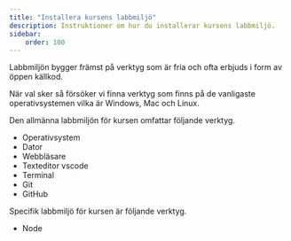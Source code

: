 ```yaml
---
title: "Installera kursens labbmiljö" 
description: Instruktioner om hur du installerar kursens labbmiljö.
sidebar:
    order: 100
---
```


Labbmiljön bygger främst på verktyg som är fria och ofta erbjuds i form av öppen källkod.

När val sker så försöker vi finna verktyg som finns på de vanligaste operativsystemen vilka är Windows, Mac och Linux.

Den allmänna labbmiljön för kursen omfattar följande verktyg.

* Operativsystem
* Dator
* Webbläsare
* Texteditor vscode
* Terminal
* Git
* GitHub

Specifik labbmiljö för kursen är följande verktyg.

* Node
